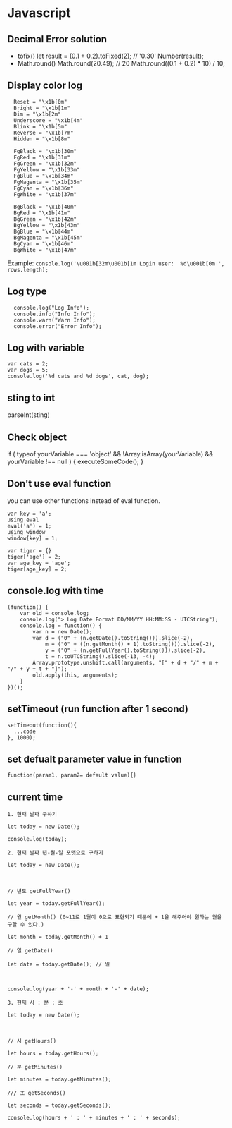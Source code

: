 # Javascript

## Decimal Error solution
  - tofix()
    let result = (0.1 + 0.2).toFixed(2); // '0.30'
    Number(result);
  - Math.round()
    Math.round(20.49); // 20 
    Math.round((0.1 + 0.2) * 10) / 10;
    
## Display color log
```
  Reset = "\x1b[0m"
  Bright = "\x1b[1m"
  Dim = "\x1b[2m"
  Underscore = "\x1b[4m"
  Blink = "\x1b[5m"
  Reverse = "\x1b[7m"
  Hidden = "\x1b[8m"

  FgBlack = "\x1b[30m"
  FgRed = "\x1b[31m"
  FgGreen = "\x1b[32m"
  FgYellow = "\x1b[33m"
  FgBlue = "\x1b[34m"
  FgMagenta = "\x1b[35m"
  FgCyan = "\x1b[36m"
  FgWhite = "\x1b[37m"

  BgBlack = "\x1b[40m"
  BgRed = "\x1b[41m"
  BgGreen = "\x1b[42m"
  BgYellow = "\x1b[43m"
  BgBlue = "\x1b[44m"
  BgMagenta = "\x1b[45m"
  BgCyan = "\x1b[46m"
  BgWhite = "\x1b[47m"
```
  Example: ```console.log('\u001b[32m\u001b[1m Login user:  %d\u001b[0m ', rows.length);```

## Log type
```
  console.log("Log Info");    
  console.info("Info Info");      
  console.warn("Warn Info");      
  console.error("Error Info");  
```

## Log with variable
```
var cats = 2;
var dogs = 5;
console.log('%d cats and %d dogs', cat, dog);
```

## sting to int
  parseInt(sting)

## Check object
  if (
    typeof yourVariable === 'object' &&
    !Array.isArray(yourVariable) &&
    yourVariable !== null
) {
    executeSomeCode();
}

## Don't use eval function

you can use other functions instead of eval function.
```
var key = 'a';
using eval
eval('a') = 1;
using window
window[key] = 1;

var tiger = {}
tiger['age'] = 2;
var age_key = 'age';
tiger[age_key] = 2;
```

## console.log with time
```
(function() {
    var old = console.log;
    console.log("> Log Date Format DD/MM/YY HH:MM:SS - UTCString");
    console.log = function() {
        var n = new Date();
        var d = ("0" + (n.getDate().toString())).slice(-2),
            m = ("0" + ((n.getMonth() + 1).toString())).slice(-2),
            y = ("0" + (n.getFullYear().toString())).slice(-2),
            t = n.toUTCString().slice(-13, -4);
        Array.prototype.unshift.call(arguments, "[" + d + "/" + m + "/" + y + t + "]");
        old.apply(this, arguments);
    }
})();
```
## setTimeout (run function after 1 second)
```
setTimeout(function(){
  ...code
}, 1000);
```
## set defualt parameter value in function
```
function(param1, param2= default value){}
```
## current time

```
1. 현재 날짜 구하기

let today = new Date();

console.log(today);

2. 현재 날짜 년-월-일 포맷으로 구하기

let today = new Date();

 

// 년도 getFullYear()

let year = today.getFullYear(); 

// 월 getMonth() (0~11로 1월이 0으로 표현되기 때문에 + 1을 해주어야 원하는 월을 구할 수 있다.)

let month = today.getMonth() + 1

// 일 getDate()

let date = today.getDate(); // 일

 

console.log(year + '-' + month + '-' + date);

3. 현재 시 : 분 : 초 

let today = new Date();

 

// 시 getHours()

let hours = today.getHours();

// 분 getMinutes()

let minutes = today.getMinutes();

/// 초 getSeconds()

let seconds = today.getSeconds();

console.log(hours + ' : ' + minutes + ' : ' + seconds);
```

